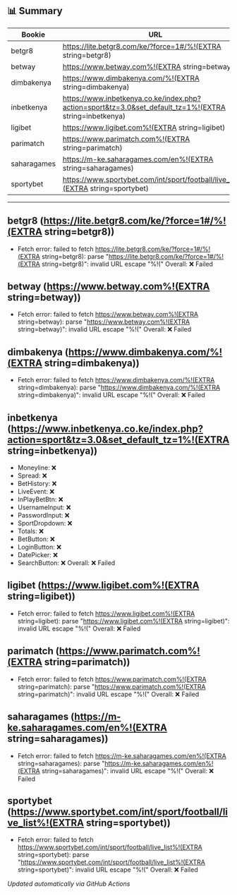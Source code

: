 ## 📊 Summary
| Bookie | URL | Status |
|--------|-----|--------|
| betgr8 | https://lite.betgr8.com/ke/?force=1#/%!(EXTRA string=betgr8) | ❌ |
| betway | https://www.betway.com%!(EXTRA string=betway) | ❌ |
| dimbakenya | https://www.dimbakenya.com/%!(EXTRA string=dimbakenya) | ❌ |
| inbetkenya | https://www.inbetkenya.co.ke/index.php?action=sport&tz=3.0&set_default_tz=1%!(EXTRA string=inbetkenya) | ❌ |
| ligibet | https://www.ligibet.com%!(EXTRA string=ligibet) | ❌ |
| parimatch | https://www.parimatch.com%!(EXTRA string=parimatch) | ❌ |
| saharagames | https://m-ke.saharagames.com/en%!(EXTRA string=saharagames) | ❌ |
| sportybet | https://www.sportybet.com/int/sport/football/live_list%!(EXTRA string=sportybet) | ❌ |

---

## betgr8 (https://lite.betgr8.com/ke/?force=1#/%!(EXTRA string=betgr8))
- Fetch error: failed to fetch https://lite.betgr8.com/ke/?force=1#/%!(EXTRA string=betgr8): parse "https://lite.betgr8.com/ke/?force=1#/%!(EXTRA string=betgr8)": invalid URL escape "%!("
Overall: ❌ Failed

## betway (https://www.betway.com%!(EXTRA string=betway))
- Fetch error: failed to fetch https://www.betway.com%!(EXTRA string=betway): parse "https://www.betway.com%!(EXTRA string=betway)": invalid URL escape "%!("
Overall: ❌ Failed

## dimbakenya (https://www.dimbakenya.com/%!(EXTRA string=dimbakenya))
- Fetch error: failed to fetch https://www.dimbakenya.com/%!(EXTRA string=dimbakenya): parse "https://www.dimbakenya.com/%!(EXTRA string=dimbakenya)": invalid URL escape "%!("
Overall: ❌ Failed

## inbetkenya (https://www.inbetkenya.co.ke/index.php?action=sport&tz=3.0&set_default_tz=1%!(EXTRA string=inbetkenya))
- Moneyline: ❌
- Spread: ❌
- BetHistory: ❌
- LiveEvent: ❌
- InPlayBetBtn: ❌
- UsernameInput: ❌
- PasswordInput: ❌
- SportDropdown: ❌
- Totals: ❌
- BetButton: ❌
- LoginButton: ❌
- DatePicker: ❌
- SearchButton: ❌
Overall: ❌ Failed

## ligibet (https://www.ligibet.com%!(EXTRA string=ligibet))
- Fetch error: failed to fetch https://www.ligibet.com%!(EXTRA string=ligibet): parse "https://www.ligibet.com%!(EXTRA string=ligibet)": invalid URL escape "%!("
Overall: ❌ Failed

## parimatch (https://www.parimatch.com%!(EXTRA string=parimatch))
- Fetch error: failed to fetch https://www.parimatch.com%!(EXTRA string=parimatch): parse "https://www.parimatch.com%!(EXTRA string=parimatch)": invalid URL escape "%!("
Overall: ❌ Failed

## saharagames (https://m-ke.saharagames.com/en%!(EXTRA string=saharagames))
- Fetch error: failed to fetch https://m-ke.saharagames.com/en%!(EXTRA string=saharagames): parse "https://m-ke.saharagames.com/en%!(EXTRA string=saharagames)": invalid URL escape "%!("
Overall: ❌ Failed

## sportybet (https://www.sportybet.com/int/sport/football/live_list%!(EXTRA string=sportybet))
- Fetch error: failed to fetch https://www.sportybet.com/int/sport/football/live_list%!(EXTRA string=sportybet): parse "https://www.sportybet.com/int/sport/football/live_list%!(EXTRA string=sportybet)": invalid URL escape "%!("
Overall: ❌ Failed


_Updated automatically via GitHub Actions_
